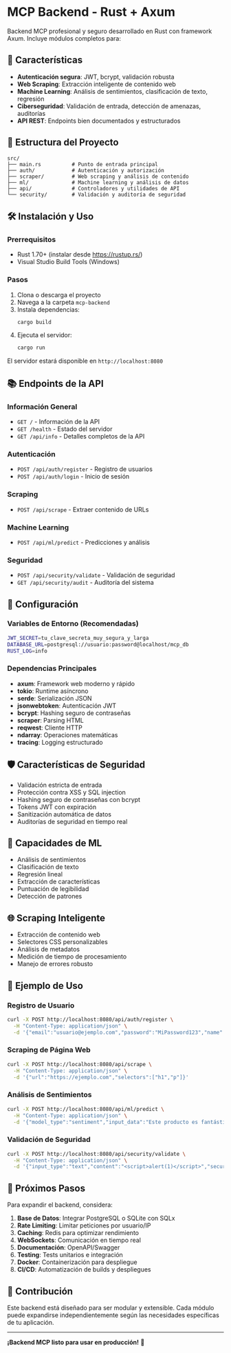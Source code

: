 # MCP Backend - Rust + Axum

Backend MCP profesional y seguro desarrollado en Rust con framework Axum. Incluye módulos completos para:

## 🚀 Características

- **Autenticación segura**: JWT, bcrypt, validación robusta
- **Web Scraping**: Extracción inteligente de contenido web
- **Machine Learning**: Análisis de sentimientos, clasificación de texto, regresión
- **Ciberseguridad**: Validación de entrada, detección de amenazas, auditorías
- **API REST**: Endpoints bien documentados y estructurados

## 📁 Estructura del Proyecto

```
src/
├── main.rs          # Punto de entrada principal
├── auth/            # Autenticación y autorización
├── scraper/         # Web scraping y análisis de contenido
├── ml/              # Machine learning y análisis de datos
├── api/             # Controladores y utilidades de API
└── security/        # Validación y auditoría de seguridad
```

## 🛠️ Instalación y Uso

### Prerrequisitos
- Rust 1.70+ (instalar desde https://rustup.rs/)
- Visual Studio Build Tools (Windows)

### Pasos
1. Clona o descarga el proyecto
2. Navega a la carpeta `mcp-backend`
3. Instala dependencias:
   ```bash
   cargo build
   ```
4. Ejecuta el servidor:
   ```bash
   cargo run
   ```

El servidor estará disponible en `http://localhost:8080`

## 📚 Endpoints de la API

### Información General
- `GET /` - Información de la API
- `GET /health` - Estado del servidor
- `GET /api/info` - Detalles completos de la API

### Autenticación
- `POST /api/auth/register` - Registro de usuarios
- `POST /api/auth/login` - Inicio de sesión

### Scraping
- `POST /api/scrape` - Extraer contenido de URLs

### Machine Learning
- `POST /api/ml/predict` - Predicciones y análisis

### Seguridad
- `POST /api/security/validate` - Validación de seguridad
- `GET /api/security/audit` - Auditoría del sistema

## 🔧 Configuración

### Variables de Entorno (Recomendadas)
```bash
JWT_SECRET=tu_clave_secreta_muy_segura_y_larga
DATABASE_URL=postgresql://usuario:password@localhost/mcp_db
RUST_LOG=info
```

### Dependencias Principales
- **axum**: Framework web moderno y rápido
- **tokio**: Runtime asíncrono
- **serde**: Serialización JSON
- **jsonwebtoken**: Autenticación JWT
- **bcrypt**: Hashing seguro de contraseñas
- **scraper**: Parsing HTML
- **reqwest**: Cliente HTTP
- **ndarray**: Operaciones matemáticas
- **tracing**: Logging estructurado

## 🛡️ Características de Seguridad

- Validación estricta de entrada
- Protección contra XSS y SQL injection
- Hashing seguro de contraseñas con bcrypt
- Tokens JWT con expiración
- Sanitización automática de datos
- Auditorías de seguridad en tiempo real

## 🧠 Capacidades de ML

- Análisis de sentimientos
- Clasificación de texto
- Regresión lineal
- Extracción de características
- Puntuación de legibilidad
- Detección de patrones

## 🌐 Scraping Inteligente

- Extracción de contenido web
- Selectores CSS personalizables
- Análisis de metadatos
- Medición de tiempo de procesamiento
- Manejo de errores robusto

## 📝 Ejemplo de Uso

### Registro de Usuario
```bash
curl -X POST http://localhost:8080/api/auth/register \
  -H "Content-Type: application/json" \
  -d '{"email":"usuario@ejemplo.com","password":"MiPassword123","name":"Usuario"}'
```

### Scraping de Página Web
```bash
curl -X POST http://localhost:8080/api/scrape \
  -H "Content-Type: application/json" \
  -d '{"url":"https://ejemplo.com","selectors":["h1","p"]}'
```

### Análisis de Sentimientos
```bash
curl -X POST http://localhost:8080/api/ml/predict \
  -H "Content-Type: application/json" \
  -d '{"model_type":"sentiment","input_data":"Este producto es fantástico!"}'
```

### Validación de Seguridad
```bash
curl -X POST http://localhost:8080/api/security/validate \
  -H "Content-Type: application/json" \
  -d '{"input_type":"text","content":"<script>alert(1)</script>","security_level":"strict"}'
```

## 🚀 Próximos Pasos

Para expandir el backend, considera:

1. **Base de Datos**: Integrar PostgreSQL o SQLite con SQLx
2. **Rate Limiting**: Limitar peticiones por usuario/IP
3. **Caching**: Redis para optimizar rendimiento
4. **WebSockets**: Comunicación en tiempo real
5. **Documentación**: OpenAPI/Swagger
6. **Testing**: Tests unitarios e integración
7. **Docker**: Containerización para despliegue
8. **CI/CD**: Automatización de builds y despliegues

## 🤝 Contribución

Este backend está diseñado para ser modular y extensible. Cada módulo puede expandirse independientemente según las necesidades específicas de tu aplicación.

---

**¡Backend MCP listo para usar en producción!** 🎉
